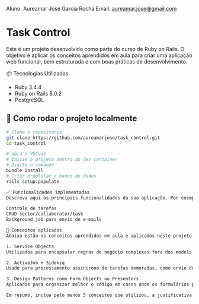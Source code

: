 Aluno: Aureamar Jose Garcia Rocha Email: aureamar.jose@gmail.com

# Task Control
Este é um projeto desenvolvido como parte do curso de Ruby on Rails. O objetivo é aplicar os conceitos aprendidos em aula para criar uma aplicação web funcional, bem estruturada e com boas práticas de desenvolvimento.

📦 Tecnologias Utilizadas
- Ruby 3.4.4
- Ruby on Rails 8.0.2
- PostgreSQL
  
## 🚀 Como rodar o projeto localmente

```bash
# Clone o repositório
git clone https://github.com/aureamarjose/task_control.git
cd task_control

# abra o VSCode
# Inicie o projeto dentro do dev container
# Digite o comando
bundle install
# Criar e polular o banco de dados
rails setup:populate

✅ Funcionalidades implementadas
Descreva aqui as principais funcionalidades da sua aplicação. Por exemplo:

Controle de tarefas
CRUD sector/collaborator/task
Background job para envio de e-mails

🧠 Conceitos aplicados
Abaixo estão os conceitos aprendidos em aula e aplicados neste projeto, junto com a justificativa de sua utilização:

1. Service Objects
Utilizados para encapsular regras de negócio complexas fora dos models e controllers, mantendo o código mais limpo e testável. Podemos observar no projeto a classe TAL que faz isso e isso onde podemos comprovar o benefício da utilização desse conceito.

2. ActiveJob + Sidekiq
Usado para processamento assíncrono de tarefas demoradas, como envio de e-mails, sem bloquear o fluxo da aplicação. Aqui escolhi usar esse conceito pois se enviasse o email ficaria com a tela bloqueada para o usuário e isso acaba causando um empobrecimento na UX.

3. Design Patterns como Form Objects ou Presenters
Aplicados para organizar melhor o código em casos onde os formulários possuem lógica de validação ou exibição mais complexa. Escolhi usar o PATTERN para possibilitar desacoplar tal classe e assim ter o benefício disso disso e disso.

Em resumo, inclua pelo menos 5 conceitos que utilizou, a justificativa de cada um e como isso te ajudou no projeto.

